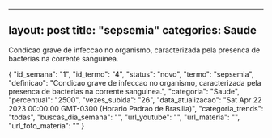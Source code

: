 
  ---
  layout: post
  title: "sepsemia"
  categories: Saude
  ---
  Condicao grave de infeccao no organismo, caracterizada pela presenca de bacterias na corrente sanguinea.

  {
  "id_semana": "1",
  "id_termo": "4",
  "status": "novo",
  "termo": "sepsemia",
  "definicao": "Condicao grave de infeccao no organismo, caracterizada pela presenca de bacterias na corrente sanguinea.",
  "categoria": "Saude",
  "percentual": "2500",
  "vezes_subida": "26",
  "data_atualizacao": "Sat Apr 22 2023 00:00:00 GMT-0300 (Horario Padrao de Brasilia)",
  "categoria_trends": "todas",
  "buscas_dia_semana": "",
  "url_youtube": "",
  "url_materia": "",
  "url_foto_materia": ""
}